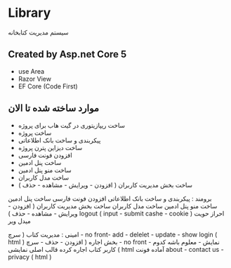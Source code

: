 # Library
سیستم مدیریت کتابخانه

## Created by Asp.net Core 5
- use Area
- Razor View
- EF Core (Code First)

## موارد ساخته شده تا الان
- ساخت ریپازیتوری در گیت هاب برای پروژه
- ساخت پروژه
- پیکربندی و ساخت بانک اطلاعاتی
- ساخت دیزاین پترن پروژه
- افزودن فونت فارسی
- ساخت پنل ادمین
- ساخت منو پنل ادمین
- ساخت مدل کاربران
- ساخت بخش مدیریت کاربران ( افزودن - ویرایش - مشاهده - حذف )


برومند :
پیکربندی و ساخت بانک اطلاعاتی
افزودن فونت فارسی
ساخت پنل ادمین
ساخت منو پنل ادمین
ساخت مدل کاربران
ساخت بخش مدیریت کاربران ( افزودن - ویرایش - مشاهده - حذف )
 logout ( input - submit
cashe - cookie 
احراز حویت ( میدل ویر

امینی :
مدیریت کتاب ( سرچ - no front- add - delelet - update - show
login ( html )
بخش اجاره ( افزودن - حذف - سرچ - no front - نمایش - معلوم باشه کدوم کاربر کتاب اجاره کرده
قالب اصلی نمایشی ( html آماده فونت
about - contact us - privacy (  html )
